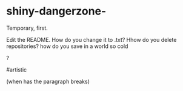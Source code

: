 shiny-dangerzone-
=================

Temporary, first.

Edit the README.
How do you change it to .txt?
Hhow do you delete repositories?
how do you save
in a world
so  cold

?

#artistic

(when has the paragraph breaks)
